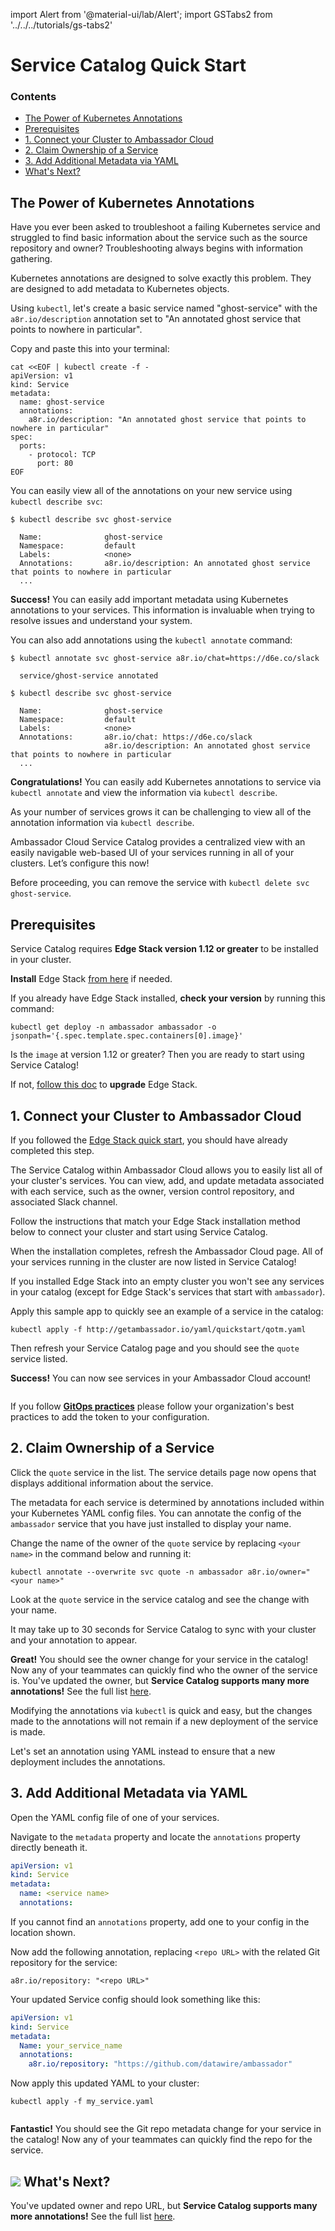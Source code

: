 import Alert from '@material-ui/lab/Alert';
import GSTabs2 from '../../../tutorials/gs-tabs2'

# Service Catalog Quick Start

<div class="docs-article-toc">
<h3>Contents</h3>

* [The Power of Kubernetes Annotations](#the-power-of-kubernetes-annotations)
* [Prerequisites](#prerequisites)
* [1. Connect your Cluster to Ambassador Cloud](#1-connect-your-cluster-to-ambassador-cloud)
* [2. Claim Ownership of a Service](#2-claim-ownership-of-a-service)
* [3. Add Additional Metadata via YAML](#3-add-additional-metadata-via-yaml)
* [What's Next?](#img-classos-logo-srcimageslogopng-whats-next)

</div>


## The Power of Kubernetes Annotations 

Have you ever been asked to troubleshoot a failing Kubernetes service and struggled to find basic information about the service such as the source repository and owner? Troubleshooting always begins with information gathering. 

Kubernetes annotations are designed to solve exactly this problem. They are designed to add metadata to Kubernetes objects. 

Using `kubectl`, let's create a basic service named "ghost-service" with the `a8r.io/description` annotation set to "An annotated ghost service that points to nowhere in particular".

Copy and paste this into your terminal:

```
cat <<EOF | kubectl create -f -
apiVersion: v1
kind: Service
metadata:
  name: ghost-service
  annotations:
    a8r.io/description: "An annotated ghost service that points to nowhere in particular"
spec:
  ports:
    - protocol: TCP
      port: 80
EOF
```

You can easily view all of the annotations on your new service using `kubectl describe svc`:

```
$ kubectl describe svc ghost-service
  
  Name:              ghost-service
  Namespace:         default
  Labels:            <none>
  Annotations:       a8r.io/description: An annotated ghost service that points to nowhere in particular
  ...
```

<Alert severity="success"><b>Success!</b> You can easily add important metadata using Kubernetes annotations to your services. This information is invaluable when trying to resolve issues and understand your system.</Alert>

You can also add annotations using the `kubectl annotate` command:

```
$ kubectl annotate svc ghost-service a8r.io/chat=https://d6e.co/slack
  
  service/ghost-service annotated
  
$ kubectl describe svc ghost-service 
  
  Name:              ghost-service
  Namespace:         default
  Labels:            <none>
  Annotations:       a8r.io/chat: https://d6e.co/slack
                     a8r.io/description: An annotated ghost service that points to nowhere in particular
  ...
```

<Alert severity="success"><b>Congratulations!</b> You can easily add Kubernetes annotations to service via <code>kubectl annotate</code> and view the information via <code>kubectl describe</code>.</Alert>

As your number of services grows it can be challenging to view all of the annotation information via `kubectl describe`. 

Ambassador Cloud Service Catalog provides a centralized view with an easily navigable web-based UI of your services running in all of your clusters. Let’s configure this now!

<Alert severity="info">Before proceeding, you can remove the service with <code>kubectl delete svc ghost-service</code>.</Alert>

## Prerequisites

Service Catalog requires **Edge Stack version 1.12 or greater** to be installed in your cluster.

**Install** Edge Stack <a href="../../../tutorials/getting-started/">from here</a> if needed.

If you already have Edge Stack installed, **check your version** by running this command:

```
kubectl get deploy -n ambassador ambassador -o jsonpath='{.spec.template.spec.containers[0].image}'
```

Is the `image` at version 1.12 or greater?  Then you are ready to start using Service Catalog!

If not, [follow this doc](../../../topics/install/upgrading/) to **upgrade** Edge Stack.

## 1. Connect your Cluster to Ambassador Cloud

<Alert severity="info">If you followed the <a href="../../../tutorials/getting-started/">Edge Stack quick start</a>, you should have already completed this step.</Alert>

The Service Catalog within Ambassador Cloud allows you to easily list all of your cluster's services. You can view, add, and update metadata associated with each service, such as the owner, version control repository, and associated Slack channel.

Follow the instructions that match your Edge Stack installation method below to connect your cluster and start using Service Catalog.

<GSTabs2/>

When the installation completes, refresh the Ambassador Cloud page.  All of your services running in the cluster are now listed in Service Catalog!

If you installed Edge Stack into an empty cluster you won't see any services in your catalog (except for Edge Stack's services that start with `ambassador`).

Apply this sample app to quickly see an example of a service in the catalog:

```
kubectl apply -f http://getambassador.io/yaml/quickstart/qotm.yaml
```

Then refresh your Service Catalog page and you should see the `quote` service listed.

<Alert severity="success"><b>Success!</b> You can now see services in your Ambassador Cloud account!</Alert>

<hr style="height:0px; visibility:hidden;" />

<Alert severity="info">If you follow <a href="../../../topics/concepts/gitops-continuous-delivery/#continuous-delivery-and-gitops"><b>GitOps practices</b></a> please follow your organization's best practices to add the token to your configuration.</Alert>

## 2. Claim Ownership of a Service

Click the `quote` service in the list. The service details page now opens that displays additional information about the service.

The metadata for each service is determined by annotations included within your Kubernetes YAML config files. You can annotate the config of the `ambassador` service that you have just installed to display your name.

Change the name of the owner of the `quote` service by replacing `<your name>` in the command below and running it:

```
kubectl annotate --overwrite svc quote -n ambassador a8r.io/owner="<your name>"
```

Look at the `quote` service in the service catalog and see the change with your name.

<Alert severity="info">It may take up to 30 seconds for Service Catalog to sync with your cluster and your annotation to appear.</Alert>

<Alert severity="success"><b>Great!</b> You should see the owner change for your service in the catalog! Now any of your teammates can quickly find who the owner of the service is. You've updated the owner, but <b>Service Catalog supports many more annotations!</b>  See the full list <a href="../reference/annotations/">here</a>.</Alert>

Modifying the annotations via `kubectl` is quick and easy, but the changes made to the annotations will not remain if a new deployment of the service is made.

Let's set an annotation using YAML instead to ensure that a new deployment includes the annotations.

## 3. Add Additional Metadata via YAML

Open the YAML config file of one of your services.

Navigate to the `metadata` property and locate the `annotations` property directly beneath it.

```yaml
apiVersion: v1
kind: Service
metadata:
  name: <service name>
  annotations:
```

If you cannot find an `annotations` property, add one to your config in the location shown.

Now add the following annotation, replacing `<repo URL>` with the related Git repository for the service:

`a8r.io/repository: "<repo URL>"`

Your updated Service config should look something like this:

```yaml
apiVersion: v1
kind: Service
metadata:
  Name: your_service_name
  annotations:
    a8r.io/repository: "https://github.com/datawire/ambassador"
```

Now apply this updated YAML to your cluster:

```
kubectl apply -f my_service.yaml
```

<hr style="height:0px; visibility:hidden;" />

<Alert severity="success"><b>Fantastic!</b> You should see the Git repo metadata change for your service in the catalog! Now any of your teammates can quickly find the repo for the service.</Alert>

## <img class="os-logo" src="../../../images/logo.png"/> What's Next?

You've updated owner and repo URL, but **Service Catalog supports many more annotations!**  See the full list [here](../reference/annotations/).
